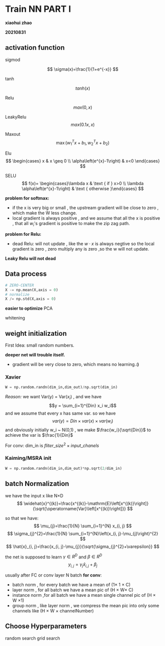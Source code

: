 # Train NN PART I

**xiaohui zhao**

**20210831**

## activation function

sigmod 

$$
\sigma(x)=\frac{1}{1+e^{-x}}
$$

tanh

$$tanh(x)$$

Relu

$$max(0,x)$$

LeakyRelu
$$max(0.1x,x)$$

Maxout
$$
\max \left(w_{1}^{T} x+b_{1}, w_{2}^{T} x+b_{2}\right)
$$

Elu
$$
\begin{cases}
x & x \geq 0 \\ 
\alpha\left(e^{x}-1\right) & x<0
\end{cases}
$$

SELU
$$
f(x)= \begin{cases}\lambda x & \text { if } x>0 \\ \lambda \alpha\left(e^{x}-1\right) & \text { otherwise }\end{cases}
$$

**problem for softmax:** 
* if the x is very big or small , the upstream gradient will be close to zero , which make the W less change.
* local gradient is always positive , and we assume that all the x is positive , that all $w_i$'s gradient is positive to make the zip zag path.

**problem for Relu:**
* dead Relu: will not update , like the $w\cdot x$ is always negtive so the local gradient is zero , zero multiply any is zero ,so the w will not update.

**Leaky Relu will not dead**



## Data process
```PYTHON
# ZERO-CENTER
X -= np.mean(X,axis = 0)
# normalize
X /= np.std(X,axis = 0)
```
**easier to optimize**
PCA

whitening

## weight initialization

First Idea: small random numbers.

**deeper net will trouble itself.**
* gradient will be very close to zero, which means no learning.**:)**


### Xavier
```python
W = np.random.randn(dim_in,dim_out)/np.sqrt(dim_in)
```
*Reason:*
we want Var(y) = Var($x_i$) , and we have 
$$y = \sum_{i=1}^{Din} x_i w_i$$
and we assume that  every x has same var. so we have 
$$
var(y) = Din \times var(x) \times var(w_i)
$$
and obviously initially w_i ~ N(0,1) , we make $\frac{w_i}{\sqrt{Din}}$ to achieve the var is $\frac{1}{Din}$

For conv: dim_in is $fliter\_size^2 \times input\_chanels$

### Kaiming/MSRA init
```python
W = np.random.randn(dim_in,dim_out)*np.sqrt(2/dim_in)
```
## batch Normalization
we have the input  x like N×D 
$$
\widehat{x}^{(k)}=\frac{x^{(k)}-\mathrm{E}\left[x^{(k)}\right]}{\sqrt{\operatorname{Var}\left[x^{(k)}\right]}}
$$

so that we have:
$$
\mu_{j}=\frac{1}{N} \sum_{i=1}^{N} x_{i, j}
$$
$$
\sigma_{j}^{2}=\frac{1}{N} \sum_{i=1}^{N}\left(x_{i, j}-\mu_{j}\right)^{2}
$$
$$
\hat{x}_{i, j}=\frac{x_{i, j}-\mu_{j}}{\sqrt{\sigma_{j}^{2}+\varepsilon}}
$$


the net is supposed to learn $\gamma \in R^D$  and  $\beta\in R^D$ 
$$
y_{i, j}=\gamma_{j} \hat{x}_{i, j}+\beta_{j}
$$

usually after FC or conv layer
N batch
**for conv**:
* batch norm , for every batch we have a mean of (1× 1 × C)
* layer norm , for all batch we have a mean pic of (H × W× C)
* instance norm ,for all batch we have a mean single channel pic of (H × W ×1)
* group norm , like layer norm , we compress the mean pic into only some channels like (H × W × channelNumber)

## Choose Hyperparameters
random search
grid search